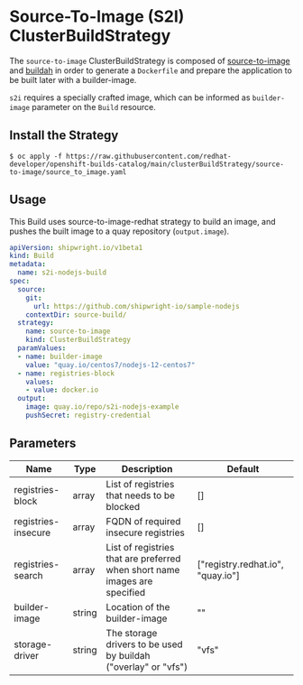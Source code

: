 # Source-To-Image (S2I) ClusterBuildStrategy
The `source-to-image` ClusterBuildStrategy is composed of [source-to-image](https://github.com/openshift/source-to-image/) and [buildah](https://github.com/containers/buildah) in order to generate a `Dockerfile` and prepare the application to be built later with a builder-image.

`s2i` requires a specially crafted image, which can be informed as `builder-image` parameter on the `Build` resource.

## Install the Strategy

```
$ oc apply -f https://raw.githubusercontent.com/redhat-developer/openshift-builds-catalog/main/clusterBuildStrategy/source-to-image/source_to_image.yaml
```

## Usage
This Build uses source-to-image-redhat strategy to build an image, and pushes the built image to a quay repository (`output.image`).

```yaml
apiVersion: shipwright.io/v1beta1
kind: Build
metadata:
  name: s2i-nodejs-build
spec:
  source:
    git:
      url: https://github.com/shipwright-io/sample-nodejs
    contextDir: source-build/
  strategy:
    name: source-to-image
    kind: ClusterBuildStrategy
  paramValues:
  - name: builder-image
    value: "quay.io/centos7/nodejs-12-centos7"
  - name: registries-block
    values:
    - value: docker.io 
  output:
    image: quay.io/repo/s2i-nodejs-example
    pushSecret: registry-credential
```

## Parameters

| Name | Type | Description | Default |
| ---- | ---- | ----------- | ------- |
| registries-block | array | List of registries that needs to be blocked | [] |
| registries-insecure | array | FQDN of required insecure registries | [] |
| registries-search | array | List of registries that are preferred when short name images are specified | ["registry.redhat.io", "quay.io"] |
| builder-image | string | Location of the builder-image | "" |
| storage-driver | string | The storage drivers to be used by buildah ("overlay" or "vfs") | "vfs" |

